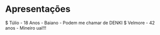 # Apresentações

$ Túlio - 18 Anos - Baiano - Podem me chamar de DENKI
$ Velmore - 42 anos - Mineiro uai!!!
